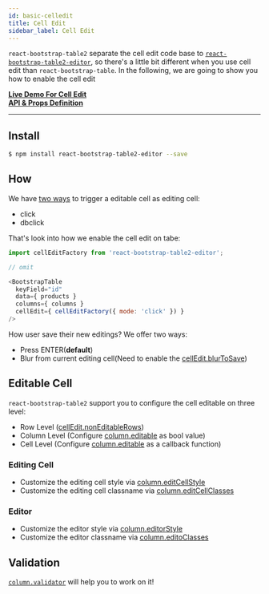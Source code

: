 ```yaml
---
id: basic-celledit
title: Cell Edit
sidebar_label: Cell Edit
---
```


`react-bootstrap-table2` separate the cell edit code base to [`react-bootstrap-table2-editor`](https://github.com/react-bootstrap-table/react-bootstrap-table2/tree/develop/packages/react-bootstrap-table2-editor), so there's a little bit different when you use cell edit than `react-bootstrap-table`. In the following, we are going to show you how to enable the cell edit

**[Live Demo For Cell Edit](../storybook/index.html?selectedKind=Cell%20Editing)**   
**[API & Props Definition](./cell-edit-props.html)**

-----

## Install

```sh
$ npm install react-bootstrap-table2-editor --save
```

## How

We have [two ways](./cell-edit-props.html#celleditmode-string) to trigger a editable cell as editing cell:

* click
* dbclick

That's look into how we enable the cell edit on tabe:

```js
import cellEditFactory from 'react-bootstrap-table2-editor';

// omit

<BootstrapTable
  keyField="id"
  data={ products }
  columns={ columns }
  cellEdit={ cellEditFactory({ mode: 'click' }) }
/>
```

How user save their new editings? We offer two ways:

* Press ENTER(**default**)
* Blur from current editing cell(Need to enable the [cellEdit.blurToSave](./cell-edit-props.html#celleditblurtosave-bool))

## Editable Cell
`react-bootstrap-table2` support you to configure the cell editable on three level:

* Row Level ([cellEdit.nonEditableRows](./cell-edit-props.html#celleditnoneditablerows-function))
* Column Level (Configure [column.editable](./column-props.html#columneditable-bool-function) as bool value)
* Cell Level (Configure [column.editable](./column-props.html#columneditable-bool-function) as a callback function)

### Editing Cell

* Customize the editing cell style via [column.editCellStyle](./column-props.html#columneditcellstyle-object-function)
* Customize the editing cell classname via [column.editCellClasses](./column-props.html#columneditcellclasses-string-function)

### Editor
* Customize the editor style via [column.editorStyle](./column-props.html#columneditorstyle-object-function)
* Customize the editor classname via [column.editoClasses](./column-props.html#columneditorclasses-string-function)
## Validation

[`column.validator`](./column-props.html#columnvalidator-function) will help you to work on it!
